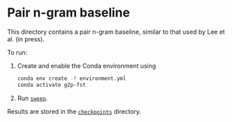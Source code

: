 Pair n-gram baseline
====================

This directory contains a pair n-gram baseline, similar to that used by
Lee et al. (in press).

To run:

1.  Create and enable the Conda environment using
    ```bash
    conda env create -f environment.yml
    conda activate g2p-fst
    ```
2.  Run [`sweep`](sweep).

Results are stored in the [`checkpoints`](checkpoints) directory.
